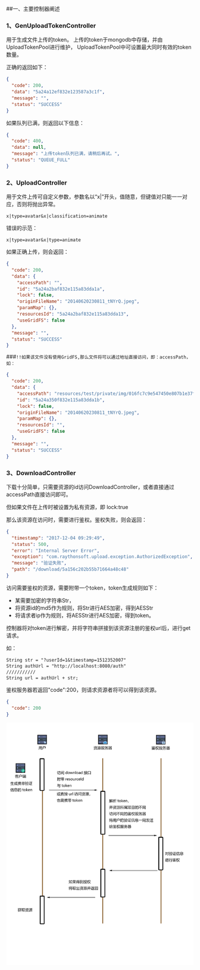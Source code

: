 ##一、主要控制器阐述
### 1、GenUploadTokenController
用于生成文件上传的token。
上传的token于mongodb中存储，并由UploadTokenPool进行维护，
UploadTokenPool中可设置最大同时有效的token数量。

正确的返回如下：
```json
{
  "code": 200,
  "data": "5a24a12ef832e123587a3c1f",
  "message": "",
  "status": "SUCCESS"
}
```
如果队列已满，则返回以下信息：
```json
{
  "code": 400,
  "data": null,
  "message": "上传token队列已满，请稍后再试。",
  "status": "QUEUE_FULL"
}
```

### 2、UploadController
用于文件上传可自定义参数，参数名以“x|”开头，值随意，但键值对只能一一对应，否则将抛出异常。
```
x|type=avatar&x|classification=animate
```
错误的示范：
```
x|type=avatar&x|type=animate
```
如果正确上传，则会返回：
```json
{
  "code": 200,
  "data": {
    "accessPath": "",
    "id": "5a24a2baf832e115a83dda1a",
    "lock": false,
    "originFileName": "20140620230811_tNYrQ.jpeg",
    "paramMap": {},
    "resourcesId": "5a24a2baf832e115a83dda13",
    "useGridFS": false
  },
  "message": "",
  "status": "SUCCESS"
}
```
###```!!如果该文件没有使用GridFS,那么文件将可以通过地址直接访问，即：accessPath，如：```
```json
{
  "code": 200,
  "data": {
    "accessPath": "resources/test/private/img/016fc7c9e547450e807b1e37fa7f9ab5.JPEG",
    "id": "5a24a350f832e115a83dda1b",
    "lock": false,
    "originFileName": "20140620230811_tNYrQ.jpeg",
    "paramMap": {},
    "resourcesId": "",
    "useGridFS": false
  },
  "message": "",
  "status": "SUCCESS"
}
```
### 3、DownloadController
下载十分简单，只需要资源的id访问DownloadController，或者直接通过accessPath直接访问即可。

但如果文件在上传时被设置为私有资源，即 lock:true

那么该资源在访问时，需要进行鉴权。鉴权失败，则会返回：

```json
{
  "timestamp": "2017-12-04 09:29:49",
  "status": 500,
  "error": "Internal Server Error",
  "exception": "com.raythonsoft.upload.exception.AuthorizedException",
  "message": "验证失败",
  "path": "/download/5a156c202b55b71664a48c48"
}
```

访问需要鉴权的资源，需要附带一个token，token生成规则如下：

* 某需要加密的字符串Str，
* 将资源id的md5作为规则，将Str进行AES加密，得到AESStr
* 将请求者ip作为规则，将AESStr进行AES加密，得到token。

控制器将对token进行解密，并将字符串拼接到该资源注册的鉴权url后，进行get请求。

如：
```
String str = "?userId=1&timestamp=1512352007"
String authUrl = "http://localhost:8080/auth"
///////////
String url = authUrl + str;
```
鉴权服务器若返回"code":200，则请求资源者将可以得到该资源。
```json
{
  "code": 200
}
```
![流程说明](info.jpg)